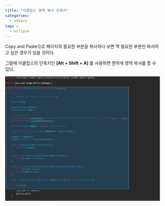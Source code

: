 ```yaml
---
title: "이클립스 영역 복사 단축키"
categories: 
  - others
tags : 
  - eclipse
---
```


Copy and Paste으로 페이지의 필요한 부분을 복사하다 보면 딱 필요한 부분만 복사하고 싶은 경우가 있을 것이다.

그럴때 이클립스의 단축키인 **[Alt + Shift + A]** 를 사용하면 편하게 영역 복사를 할 수 있다.

![IMAGE1](/assets/images/post/2019-10-07-eclipse-copy-image1.PNG)